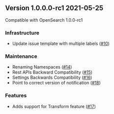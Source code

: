 ## Version 1.0.0.0-rc1 2021-05-25

Compatible with OpenSearch 1.0.0-rc1

### Infrastructure

* Update issue template with multiple labels ([#10](https://github.com/opensearch-project/index-management/pull/10))
  
### Maintenance

* Renaming Namespaces ([#14](https://github.com/opensearch-project/index-management/pull/14))
* Rest APIs Backward Compatibility ([#15](https://github.com/opensearch-project/index-management/pull/15))
* Settings Backwards Compatibility ([#16](https://github.com/opensearch-project/index-management/pull/16))
* Point to correct version of notification ([#18](https://github.com/opensearch-project/index-management/pull/18))

### Features

* Adds support for Transform feature ([#17](https://github.com/opensearch-project/index-management/pull/17))